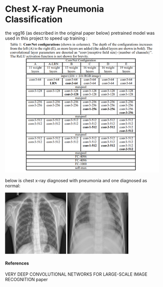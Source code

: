 # Chest X-ray Pneumonia Classification

the vgg16 (as described in the original paper below) pretrained model was used in this project to speed up training :
![GitHub Logo](/ReadmeImages/vgg_architecture.PNG)

below is chest x-ray diagnosed with pneumonia and one diagnosed as normal:

<p float="left">
  <img src="/images/NORMAL/IM-0001-0001.jpeg" width="200"  height="200" title="NORMAL" />
  <img src="/images/PNEUMONIA/person1_bacteria_1.jpeg" width="200" height="200" title="PNEUMONIA"/> 
</p>

#### References
VERY DEEP CONVOLUTIONAL NETWORKS FOR LARGE-SCALE IMAGE RECOGNITION paper
